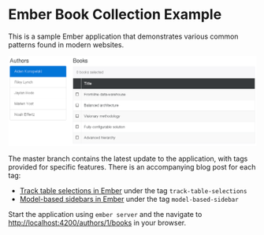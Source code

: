 # Ember Book Collection Example

This is a sample Ember application that demonstrates various common patterns
found in modern websites.

![](screenshots/track-table-selections.png)

The master branch contains the latest update to the application, with tags
provided for specific features. There is an accompanying blog post for each
tag:

* [Track table selections in Ember][2] under the tag `track-table-selections`
* [Model-based sidebars in Ember][1] under the tag `model-based-sidebar`

Start the application using `ember server` and the navigate to
[http://localhost:4200/authors/1/books](http://localhost:4200/authors/1/books)
in your browser.

[1]: http://blog.humblecoder.com/model-based-sidebars-in-ember/
[2]: http://blog.humblecoder.com/track-table-selections-in-ember/

